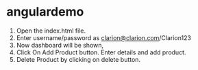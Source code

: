 # angulardemo

1) Open the index.html file. 
2) Enter username/password as clarion@clarion.com/Clarion123 
3) Now dashboard will be shown,  
4) Click On Add Product button. Enter details and add product. 
5) Delete Product by clicking on delete button.
